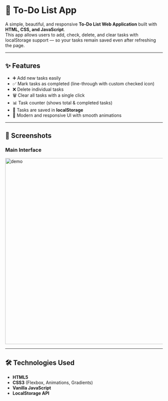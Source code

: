 # 📝 To-Do List App

A simple, beautiful, and responsive **To-Do List Web Application** built with **HTML, CSS, and JavaScript**.  
This app allows users to add, check, delete, and clear tasks with localStorage support — so your tasks remain saved even after refreshing the page.

---

## ✨ Features
- ➕ Add new tasks easily  
- ✅ Mark tasks as completed (line-through with custom checked icon)  
- ❌ Delete individual tasks  
- 🗑️ Clear all tasks with a single click  
- 📊 Task counter (shows total & completed tasks)  
- 💾 Tasks are saved in **localStorage**  
- 🎨 Modern and responsive UI with smooth animations  

---

## 📸 Screenshots
### Main Interface
<img width="779" height="594" alt="demo" src="https://github.com/user-attachments/assets/26010c36-9e61-4480-9c7f-cae5cee0add7" />


---

## 🛠️ Technologies Used
- **HTML5**
- **CSS3** (Flexbox, Animations, Gradients)
- **Vanilla JavaScript**
- **LocalStorage API**
